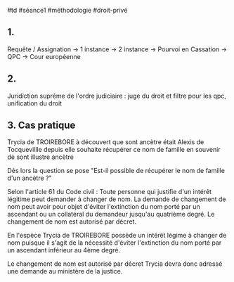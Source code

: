 #td #séance1 #méthodologie #droit-privé


## 1. 
Requête / Assignation -> 1 instance -> 2 instance -> Pourvoi en Cassation -> QPC -> Cour européenne

## 2. 
Juridiction suprême de l'ordre judiciaire : juge du droit et filtre pour les qpc, unification du droit

## 3. Cas pratique

Trycia de TROIREBORE à découvert que sont ancètre était Alexis de Tocquevillle depuis elle souhaite récupérer ce nom de famille en souvenir de sont illustre ancètre

Dés lors la question se pose "Est-il possible de récupérer le nom de famille d'un ancètre ?"

Selon l'article 61 du Code civil : Toute personne qui justifie d'un intérêt légitime peut demander à changer de nom. La demande de changement de nom peut avoir pour objet d'éviter l'extinction du nom porté par un ascendant ou un collatéral du demandeur jusqu'au quatrième degré. Le changement de nom est autorisé par décret.

En l'espèce Trycia de TROIREBORE possède un intérët légime à changer de nom puisque il s'agit de la nécessité d'éviter l'extinction du nom porté par un ascendant inférieur au 4ème degré.


Le changement de nom est autorisé par décret Trycia devra donc adressé une demande au ministère de la justice.